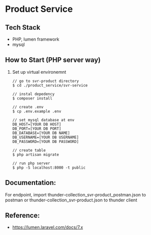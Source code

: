 # Product Service
## Tech Stack
- PHP, lumen framework
- mysql

## How to Start (PHP server way)
1. Set up virtual environemnt
    ```
    // go to svr-product directory
    $ cd ./product_service/svr-service

    // instal depedency
    $ composer install

    // create .env
    $ cp .env.example .env

	// set mysql database at env
	DB_HOST=[YOUR DB HOST]
	DB_PORT=[YOUR DB PORT]
	DB_DATABASE=[YOUR DB NAME]
	DB_USERNAME=[YOUR DB USERNAME]
	DB_PASSWORD=[YOUR DB PASSWORD]

	// create table
	$ php artisan migrate
	
	// run php server
	$ php -S localhost:8000 -t public
    ```


## Documentation:

For endpoint, import thunder-collection_svr-product_postman.json to postman or thunder-collection_svr-product.json to thunder client

## Reference:
- https://lumen.laravel.com/docs/7.x
